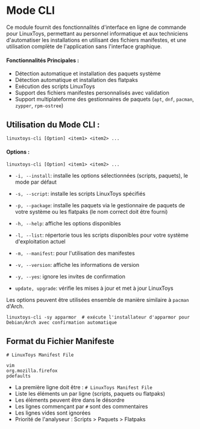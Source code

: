 # Mode CLI

Ce module fournit des fonctionnalités d'interface en ligne de commande pour LinuxToys, permettant au personnel informatique 
et aux techniciens d'automatiser les installations en utilisant des fichiers manifestes, et une utilisation complète de l'application sans l'interface graphique.

#### Fonctionnalités Principales :
- Détection automatique et installation des paquets système
- Détection automatique et installation des flatpaks
- Exécution des scripts LinuxToys
- Support des fichiers manifestes personnalisés avec validation
- Support multiplateforme des gestionnaires de paquets (`apt`, `dnf`, `pacman`, `zypper`, `rpm-ostree`)

## Utilisation du Mode CLI :
```
linuxtoys-cli [Option] <item1> <item2> ...
```

#### Options :
```
linuxtoys-cli [Option] <item1> <item2> ...
```
- `-i, --install`: installe les options sélectionnées (scripts, paquets), le mode par défaut
- `-s, --script`: installe les scripts LinuxToys spécifiés
- `-p, --package`: installe les paquets via le gestionnaire de paquets de votre système ou les flatpaks (le nom correct doit être fourni)

- `-h, --help`: affiche les options disponibles
- `-l, --list`: répertorie tous les scripts disponibles pour votre système d'exploitation actuel
- `-m, --manifest`: pour l'utilisation des manifestes
- `-v, --version`: affiche les informations de version
- `-y, --yes`: ignore les invites de confirmation
- `update, upgrade`: vérifie les mises à jour et met à jour LinuxToys

Les options peuvent être utilisées ensemble de manière similaire à `pacman` d'Arch.
```
linuxtoys-cli -sy apparmor  # exécute l'installateur d'apparmor pour Debian/Arch avec confirmation automatique
```

## Format du Fichier Manifeste
```
# LinuxToys Manifest File

vim
org.mozilla.firefox
pdefaults
```

- La première ligne doit être : `# LinuxToys Manifest File`
- Liste les éléments un par ligne (scripts, paquets ou flatpaks)
- Les éléments peuvent être dans le désordre
- Les lignes commençant par `#` sont des commentaires
- Les lignes vides sont ignorées
- Priorité de l'analyseur : Scripts > Paquets > Flatpaks
